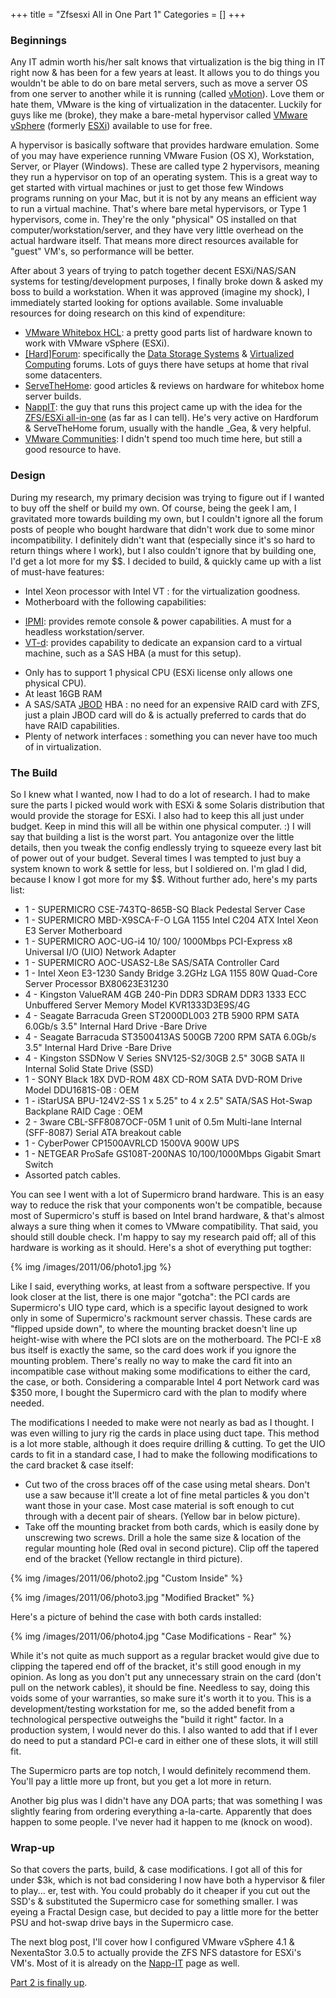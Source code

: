 +++
title = "Zfsesxi All in One Part 1"
Categories = []
+++
### Beginnings

Any IT admin worth his/her salt knows that virtualization is the big thing in IT right now & has been for a few years at least.  It allows you to do things you wouldn't be able to do on bare metal servers, such as move a server OS from one server to another while it is running (called [vMotion](http://www.vmware.com/products/vsphere/features-vmotion "VMware vMotion: Virtual Machine Live Migration | United States")).  Love them or hate them, VMware is the king of virtualization in the datacenter.  Luckily for guys like me (broke), they make a bare-metal hypervisor called [VMware vSphere](http://www.vmware.com/products/vsphere/ "Server Virtualization &amp; Cloud Infrastructure: VMware vSphere | United States") (formerly [ESXi](http://www.vmware.com/products/esxi/)) available to use for free.

A hypervisor is basically software that provides hardware emulation.  Some of you may have experience running VMware Fusion (OS X), Workstation, Server, or Player (Windows).  These are called type 2 hypervisors, meaning they run a hypervisor on top of an operating system.  This is a great way to get started with virtual machines or just to get those few Windows programs running on your Mac, but it is not by any means an efficient way to run a virtual machine.  That's where bare metal hypervisors, or Type 1 hypervisors, come in. They're the only "physical" OS installed on that computer/workstation/server, and they have very little overhead on the actual hardware itself.  That means more direct resources available for "guest" VM's, so performance will be better.

<!--more-->

After about 3 years of trying to patch together decent ESXi/NAS/SAN systems for testing/development purposes, I finally broke down & asked my boss to build a workstation.  When it was approved (imagine my shock), I immediately started looking for options available.  Some invaluable resources for doing research on this kind of expenditure:

*   [VMware Whitebox HCL](http://www.vm-help.com/esx40i/esx40_whitebox_HCL.php "ESX / ESXi 4.0 Whitebox HCL"): a pretty good parts list of hardware known to work with VMware vSphere (ESXi).
*   [[Hard]Forum](http://hardforum.com "[H]ard|Forum - Powered by vBulletin"): specifically the [Data Storage Systems](http://hardforum.com/forumdisplay.php?f=29 "SSDs &amp; Data Storage - [H]ard|Forum") & [Virtualized Computing](http://hardforum.com/forumdisplay.php?f=122 "Virtualized Computing - [H]ard|Forum") forums.  Lots of guys there have setups at home that rival some datacenters.
*   [ServeTheHome](http://www.servethehome.com/ "STH - Server and Workstation Reviews |STH &#8211; Server and Workstation Reviews"): good articles & reviews on hardware for whitebox home server builds.
*   [NappIT](http://www.napp-it.org/index_en.html "napp-it // webbased ZFS NAS/SAN appliance for OmniOS, OpenIndiana, Solaris and Linux downloads"): the guy that runs this project came up with the idea for the [ZFS/ESXi all-in-one](http://www.napp-it.org/napp-it/all-in-one/index_en.html "napp-it // webbased ZFS NAS/SAN appliance for OmniOS, OpenIndiana, Solaris and Linux downloads") (as far as I can tell).  He's very active on Hardforum & ServeTheHome forum, usually with the handle _Gea, & very helpful.
*   [VMware Communities](http://communities.vmware.com/index.jspa): I didn't spend too much time here, but still a good resource to have.

### Design

During my research, my primary decision was trying to figure out if I wanted to buy off the shelf or build my own.  Of course, being the geek I am, I gravitated more towards building my own, but I couldn't ignore all the forum posts of people who bought hardware that didn't work due to some minor incompatibility.  I definitely didn't want that (especially since it's so hard to return things where I work), but I also couldn't ignore that by building one, I'd get a lot more for my $$.  I decided to build, & quickly came up with a list of must-have features:

- Intel Xeon processor with Intel VT : for the virtualization goodness.
- Motherboard with the following capabilities:
* [IPMI](http://en.wikipedia.org/wiki/Intelligent_Platform_Management_Interface "Intelligent Platform Management Interface - Wikipedia, the free encyclopedia"): provides remote console & power capabilities.  A must for a headless workstation/server.
* [VT-d](http://en.wikipedia.org/wiki/X86_virtualization "x86 virtualization - Wikipedia, the free encyclopedia"): provides capability to dedicate an expansion card to a virtual machine, such as a SAS HBA (a must for this setup).
- Only has to support 1 physical CPU (ESXi license only allows one physical CPU).
- At least 16GB RAM
- A SAS/SATA [JBOD](http://en.wikipedia.org/wiki/Non-RAID_drive_architectures "Non-RAID drive architectures - Wikipedia, the free encyclopedia") HBA : no need for an expensive RAID card with ZFS, just a plain JBOD card will do & is actually preferred to cards that do have RAID capabilities.
- Plenty of network interfaces : something you can never have too much of in virtualization.

### The Build

So I knew what I wanted, now I had to do a lot of research.  I had to make sure the parts I picked would work with ESXi & some Solaris distribution that would provide the storage for ESXi.  I also had to keep this all just under budget.  Keep in mind this will all be within one physical computer.  :)  I will say that building a list is the worst part.  You antagonize over the little details, then you tweak the config endlessly trying to squeeze every last bit of power out of your budget.  Several times I was tempted to just buy a system known to work & settle for less, but I soldiered on.  I'm glad I did, because I know I got more for my $$.  Without further ado, here's my parts list:

- 1 - SUPERMICRO CSE-743TQ-865B-SQ Black Pedestal Server Case
- 1 - SUPERMICRO MBD-X9SCA-F-O LGA 1155 Intel C204 ATX Intel Xeon E3 Server Motherboard
- 1 - SUPERMICRO AOC-UG-i4 10/ 100/ 1000Mbps PCI-Express x8 Universal I/O (UIO) Network Adapter
- 1 - SUPERMICRO AOC-USAS2-L8e SAS/SATA Controller Card
- 1 - Intel Xeon E3-1230 Sandy Bridge 3.2GHz LGA 1155 80W Quad-Core Server Processor BX80623E31230
- 4 - Kingston ValueRAM 4GB 240-Pin DDR3 SDRAM DDR3 1333 ECC Unbuffered Server Memory Model KVR1333D3E9S/4G
- 4 - Seagate Barracuda Green ST2000DL003 2TB 5900 RPM SATA 6.0Gb/s 3.5" Internal Hard Drive -Bare Drive
- 4 - Seagate Barracuda ST3500413AS 500GB 7200 RPM SATA 6.0Gb/s 3.5" Internal Hard Drive -Bare Drive
- 4 - Kingston SSDNow V Series SNV125-S2/30GB 2.5" 30GB SATA II Internal Solid State Drive (SSD)
- 1 - SONY Black 18X DVD-ROM 48X CD-ROM SATA DVD-ROM Drive Model DDU1681S-0B : OEM
- 1 - iStarUSA BPU-124V2-SS 1 x 5.25" to 4 x 2.5" SATA/SAS Hot-Swap Backplane RAID Cage : OEM
- 2 - 3ware CBL-SFF8087OCF-05M 1 unit of 0.5m Multi-lane Internal (SFF-8087) Serial ATA breakout cable
- 1 - CyberPower CP1500AVRLCD 1500VA 900W UPS
- 1 - NETGEAR ProSafe GS108T-200NAS 10/100/1000Mbps Gigabit Smart Switch
- Assorted patch cables.
  
You can see I went with a lot of Supermicro brand hardware.  This is an easy way to reduce the risk that your components won't be compatible, because most of Supermicro's stuff is based on Intel brand hardware, & that's almost always a sure thing when it comes to VMware compatibility.  That said, you should still double check.  I'm happy to say my research paid off; all of this hardware is working as it should.  Here's a shot of everything put togther:

{% img /images/2011/06/photo1.jpg %}

Like I said, everything works, at least from a software perspective.  If you look closer at the list, there is one major "gotcha":  the PCI cards are Supermicro's UIO type card, which is a specific layout designed to work only in some of Supermicro's rackmount server chassis.  These cards are "flipped upside down", to where the mounting bracket doesn't line up height-wise with where the PCI slots are on the motherboard.  The PCI-E x8 bus itself is exactly the same, so the card does work if you ignore the mounting problem.  There's really no way to make the card fit into an incompatible case without making some modifications to either the card, the case, or both.  Considering a comparable Intel 4 port Network card was $350 more, I bought the Supermicro card with the plan to modify where needed.

The modifications I needed to make were not nearly as bad as I thought.  I was even willing to jury rig the cards in place using duct tape.  This method is a lot more stable, although it does require drilling & cutting.  To get the UIO cards to fit in a standard case, I had to make the following modifications to the card bracket & case itself:

- Cut two of the cross braces off of the case using metal shears.  Don't use a saw because it'll create a lot of fine metal particles & you don't want those in your case.  Most case material is soft enough to cut through with a decent pair of shears.  (Yellow bar in below picture).
- Take off the mounting bracket from both cards, which is easily done by unscrewing two screws.  Drill a hole the same size & location of the regular mounting hole (Red oval in second picture).  Clip off the tapered end of the bracket (Yellow rectangle in third picture).

{% img /images/2011/06/photo2.jpg "Custom Inside" %}

{% img /images/2011/06/photo3.jpg "Modified Bracket" %}

Here's a picture of behind the case with both cards installed:

{% img /images/2011/06/photo4.jpg "Case Modifications - Rear" %}

While it's not quite as much support as a regular bracket would give due to clipping the tapered end off of the bracket, it's still good enough in my opinion.  As long as you don't put any unnecessary strain on the card (don't pull on the network cables), it should be fine.  Needless to say, doing this voids some of your warranties, so make sure it's worth it to you.  This is a development/testing workstation for me, so the added benefit from a technological perspective outweighs the "build it right" factor.  In a production system, I would never do this.  I also wanted to add that if I ever do need to put a standard PCI-e card in either one of these slots, it will still fit.

The Supermicro parts are top notch, I would definitely recommend them.  You'll pay a little more up front, but you get a lot more in return.

Another big plus was I didn't have any DOA parts; that was something I was slightly fearing from ordering everything a-la-carte.  Apparently that does happen to some people.  I've never had it happen to me (knock on wood).

### Wrap-up

So that covers the parts, build, & case modifications.  I got all of this for under $3k, which is not bad considering I now have both a hypervisor & filer to play... er, test with.  You could probably do it cheaper if you cut out the SSD's & substituted the Supermicro case for something smaller.  I was eyeing a Fractal Design case, but decided to pay a little more for the better PSU and hot-swap drive bays in the Supermicro case.

The next blog post, I'll cover how I configured VMware vSphere 4.1 & NexentaStor 3.0.5 to actually provide the ZFS NFS datastore for ESXi's VM's.  Most of it is already on the [Napp-IT](http://www.napp-it.org/napp-it/all-in-one/index_en.html "napp-it // webbased ZFS NAS/SAN appliance for OmniOS, OpenIndiana, Solaris and Linux downloads") page as well.

[Part 2 is finally up][1].

 [1]: http://churnd.net/2013/02/09/zfsesxi-all-in-one-part-2/ "ZFS/ESXI All-In-One, Part 2"

